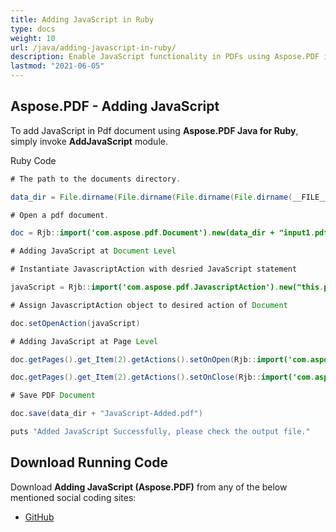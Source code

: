 ```yaml
---
title: Adding JavaScript in Ruby
type: docs
weight: 10
url: /java/adding-javascript-in-ruby/
description: Enable JavaScript functionality in PDFs using Aspose.PDF in Ruby for interactivity and automation.
lastmod: "2021-06-05"
---
```


## Aspose.PDF - Adding JavaScript

To add JavaScript in Pdf document using **Aspose.PDF Java for Ruby**, simply invoke **AddJavaScript** module.

Ruby Code

```java
# The path to the documents directory.

data_dir = File.dirname(File.dirname(File.dirname(File.dirname(__FILE__)))) + '/data/'

# Open a pdf document.

doc = Rjb::import('com.aspose.pdf.Document').new(data_dir + "input1.pdf")

# Adding JavaScript at Document Level

# Instantiate JavascriptAction with desried JavaScript statement

javaScript = Rjb::import('com.aspose.pdf.JavascriptAction').new("this.print({bUI:true,bSilent:false,bShrinkToFit:true});");

# Assign JavascriptAction object to desired action of Document

doc.setOpenAction(javaScript)

# Adding JavaScript at Page Level

doc.getPages().get_Item(2).getActions().setOnOpen(Rjb::import('com.aspose.pdf.JavascriptAction').new("app.alert('page 2 is opened')"))

doc.getPages().get_Item(2).getActions().setOnClose(Rjb::import('com.aspose.pdf.JavascriptAction').new("app.alert('page 2 is closed')"))

# Save PDF Document

doc.save(data_dir + "JavaScript-Added.pdf")

puts "Added JavaScript Successfully, please check the output file."
```

## Download Running Code

Download **Adding JavaScript (Aspose.PDF)** from any of the below mentioned social coding sites:

- [GitHub](https://github.com/aspose-pdf/Aspose.PDF-for-Java/blob/master/Plugins/Aspose_Pdf_Java_for_Ruby/lib/asposepdfjava/Document/addjavascript.rb)
